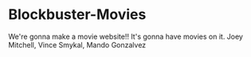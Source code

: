 # Blockbuster-Movies
We're gonna make a movie website!! It's gonna have movies on it. Joey Mitchell, Vince Smykal, Mando Gonzalvez